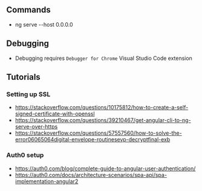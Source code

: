 ## Commands
* ng serve --host 0.0.0.0

## Debugging
* Debugging requires `Debugger for Chrome` Visual Studio Code extension

## Tutorials
### Setting up SSL
* https://stackoverflow.com/questions/10175812/how-to-create-a-self-signed-certificate-with-openssl
* https://stackoverflow.com/questions/39210467/get-angular-cli-to-ng-serve-over-https
* https://stackoverflow.com/questions/57557560/how-to-solve-the-error06065064digital-envelope-routinesevp-decryptfinal-exb

### Auth0 setup
* https://auth0.com/blog/complete-guide-to-angular-user-authentication/
* https://auth0.com/docs/architecture-scenarios/spa-api/spa-implementation-angular2
